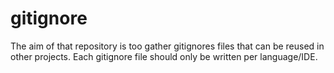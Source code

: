 # gitignore
The aim of that repository is too gather gitignores files that can be reused in other projects. Each gitignore file should only be written per language/IDE.


